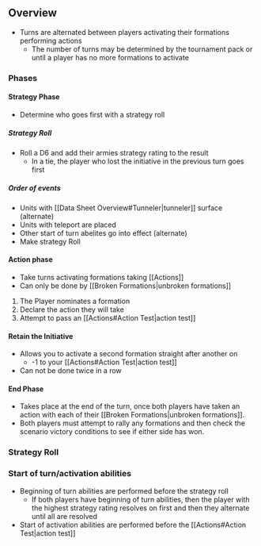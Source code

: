 ## Overview
- Turns are alternated between players activating their formations performing actions
	- The number of turns may be determined by the tournament pack or until a player has no more formations to activate 

### Phases
#### Strategy Phase
- Determine who goes first with a strategy roll

##### Strategy Roll
- Roll a D6 and add their armies strategy rating to the result
	- In a tie, the player who lost the initiative in the previous turn goes first

##### Order of events
- Units with [[Data Sheet Overview#Tunneler|tunneler]] surface (alternate)
- Units with teleport are placed
- Other start of turn abelites go into effect (alternate)
- Make strategy Roll


#### Action phase
- Take turns activating formations taking [[Actions]]
- Can only be done by [[Broken Formations|unbroken formations]]

1. The Player nominates a formation
2. Declare the action they will take
3. Attempt to pass an [[Actions#Action Test|action test]]

#### Retain the Initiative
- Allows you to activate a second formation straight after another on
	- -1 to your [[Actions#Action Test|action test]]
- Can not be done twice in a row

#### End Phase
- Takes place at the end of the  turn, once both players have taken an action with each of their [[Broken Formations|unbroken formations]]. 
- Both players must attempt to rally any  formations and then check the scenario victory conditions to see if either side has won. 

### Strategy Roll

### Start of turn/activation abilities
- Beginning of turn abilities are performed before the strategy roll
	-  If both players have beginning of turn abilities, then the player with the highest strategy rating resolves on first and then they alternate until all are resolved
- Start of activation abilities are performed before the [[Actions#Action Test|action test]]